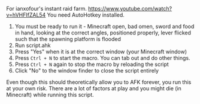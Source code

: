 For ianxofour's instant raid farm.
https://www.youtube.com/watch?v=hVHFIfZAL54
You need AutoHotkey installed.

1. You must be ready to run it - Minecraft open, bad omen, sword and food in hand, looking at the correct angles, positioned properly, lever flicked such that the spawning platform is flooded
2. Run script.ahk
3. Press "Yes" when it is at the correct window (your Minecraft window)
4. Press `Ctrl + N` to start the macro. You can tab out and do other things.
5. Press `Ctrl + N` again to stop the macro by reloading the script
6. Click "No" to the window finder to close the script entirely

Even though this should theoretically allow you to AFK forever, you run this at your own risk. There are a lot of factors at play and you might die (in Minecraft) while running this script.